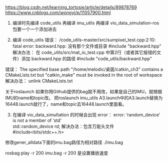 https://blog.csdn.net/learning_tortosie/article/details/89878769
https://www.cnblogs.com/wongyi/p/11057900.html

1. 编译时先编译 code_utils 再编译 imu_utils 再编译 vio_data_simulation-ros 包要一个一个添加进去

1. 编译 code_utils
错误：
/code_utils-master/src/sumpixel_test.cpp:2:10: fatal error: backward.hpp: 没有那个文件或目录
 #include "backward.hpp"
解决办法：
在 code_utils/src/mat_io_test.cpp 中第2行（或者其它报错的文件）添加 backward.hpp 的路径
	#include "code_utils/backward.hpp"

错误：
The specified base path "/home/melodic/桌面/catkin_ch3" contains a CMakeLists.txt but "catkin_make" must be invoked in the root of workspace
解决办法：
unlink CMakeLists.txt

关于roslaunch
如果你用Github提供的bag就不用改，如果是自己的IMU，就根据IMU的name和topic改。
把roslaunch imu_utils A3.launch中的A3.launch替换为16448.launch就行了，name和topic去16448.launch里面看。

3. 在编译 vio_data_simultation 的时候会出现 error：
	error: ‘random_device’ is not a member of ‘std’    
	std::random_device rd;
解决办法：包含万能头文件 #include<bits/stdc++.h>

修改gener_alldata下面的imu.bag路径为相对路径 ./imu.bag

rosbag play -r 200 imu.bag
-r 200 是设置播放速度
